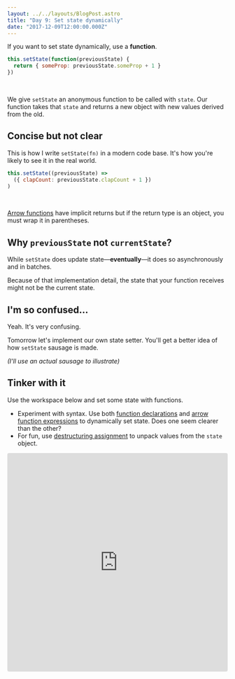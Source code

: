 ```yaml
---
layout: ../../layouts/BlogPost.astro
title: "Day 9: Set state dynamically"
date: "2017-12-09T12:00:00.000Z"
---
```


<div class="measure">

If you want to set state dynamically, use a **function**.

```js
this.setState(function(previousState) {
  return { someProp: previousState.someProp + 1 }
})
```
<br />

We give `setState` an anonymous function to be called with `state`.
Our function takes that `state` and returns a new object with new values derived from the old.

## Concise but not clear

This is how I write `setState(fn)` in a modern code base.
It's how you're likely to see it in the real world.

```js
this.setState((previousState) =>
  ({ clapCount: previousState.clapCount + 1 })
)
```
<br />

[Arrow functions](https://developer.mozilla.org/en-US/docs/Web/JavaScript/Reference/Functions/Arrow_functions) have implicit returns
but if the return type is an object, you must wrap it in parentheses.

## Why `previousState` not `currentState`?

While `setState` does update state—**eventually**—it does so asynchronously and in batches.

Because of that implementation detail, the state that your function receives might not be the current state.

## I'm so confused...

Yeah.
It's very confusing.

Tomorrow let's implement our own state setter.
You'll get a better idea of how `setState` sausage is made.

_(I'll use an actual sausage to illustrate)_

## Tinker with it

Use the workspace below and set some state with functions.
* Experiment with syntax. Use both [function declarations](https://developer.mozilla.org/en-US/docs/Web/JavaScript/Reference/Statements/function) and [arrow function expressions](https://developer.mozilla.org/en-US/docs/Web/JavaScript/Reference/Functions/Arrow_functions) to dynamically set state. Does one seem clearer than the other?
* For fun, use [destructuring assignment](https://developer.mozilla.org/en-US/docs/Web/JavaScript/Reference/Operators/Destructuring_assignment) to unpack values from the `state` object.

</div>

<iframe src="https://codesandbox.io/embed/r7pzm1p7kn" style="width:100%; height:500px; border:0; border-radius: 4px; overflow:hidden;" sandbox="allow-modals allow-forms allow-popups allow-scripts allow-same-origin"></iframe>

